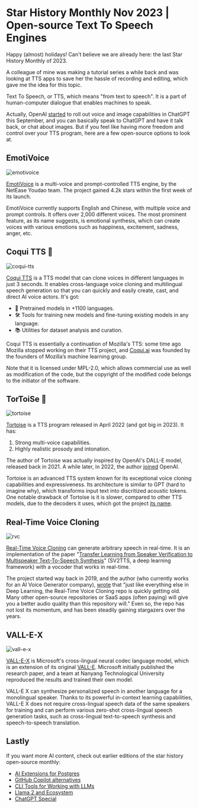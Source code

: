 # Star History Monthly Nov 2023 | Open-source Text To Speech Engines

Happy (almost) holidays! Can't believe we are already here: the last Star History Monthly of 2023.

A colleague of mine was making a tutorial series a while back and was looking at TTS apps to save her the hassle of recording and editing, which gave me the idea for this topic.

Text To Speech, or TTS, which means "from text to speech". It is a part of human-computer dialogue that enables machines to speak.

Actually, OpenAI [started](https://openai.com/blog/chatgpt-can-now-see-hear-and-speak) to roll out voice and image capabilities in ChatGPT this September, and you can basically speak to ChatGPT and have it talk back, or chat about images. But if you feel like having more freedom and control over your TTS program, here are a few open-source options to look at.

## EmotiVoice

![emotivoice](/blog/assets/tts/emotivoice.webp)

[EmotiVoice](https://github.com/netease-youdao/EmotiVoice) is a multi-voice and prompt-controlled TTS engine, by the NetEase Youdao team. The project gained 4.2k stars within the first week of its launch.

EmotiVoice currently supports English and Chinese, with multiple voice and prompt controls. It offers over 2,000 different voices. The most prominent feature, as its name suggests, is emotional synthesis, which can create voices with various emotions such as happiness, excitement, sadness, anger, etc.

## Coqui TTS 🐸

![coqui-tts](/blog/assets/tts/coqui-tts.webp)

[Coqui TTS](https://github.com/coqui-ai/TTS) is a TTS model that can clone voices in different languages in just 3 seconds. It enables cross-language voice cloning and multilingual speech generation so that you can quickly and easily create, cast, and direct AI voice actors. It's got:

- 🚀 Pretrained models in +1100 languages.
- 🛠️ Tools for training new models and fine-tuning existing models in any language.
- 📚 Utilities for dataset analysis and curation.

Coqui TTS is essentially a continuation of Mozilla's TTS: some time ago Mozilla stopped working on their TTS project, and [Coqui.ai](http://Coqui.ai) was founded by the founders of Mozilla’s machine learning group.

Note that it is licensed under MPL-2.0, which allows commercial use as well as modification of the code, but the copyright of the modified code belongs to the initiator of the software.

## TorToiSe 🐢

![tortoise](/blog/assets/tts/tortoise.webp)

[Tortoise](https://github.com/neonbjb/tortoise-tts) is a TTS program released in April 2022 (and got big in 2023). It has:

1. Strong multi-voice capabilities.
2. Highly realistic prosody and intonation.

The author of Tortoise was actually inspired by OpenAI's DALL-E model, released back in 2021. A while later, in 2022, the author [joined](https://nonint.com/2022/10/28/ive-joined-openai/) OpenAI.

Tortoise is an advanced TTS system known for its exceptional voice cloning capabilities and expressiveness. Its architecture is similar to GPT (hard to imagine why), which transforms input text into discritized acoustic tokens. One notable drawback of Tortoise is it is slower, compared to other TTS models, due to the decoders it uses, which got the project [its name](https://github.com/neonbjb/tortoise-tts#whats-in-a-name).

## Real-Time Voice Cloning

![rvc](/blog/assets/tts/rvc.webp)

[Real-Time Voice Cloning](https://github.com/CorentinJ/Real-Time-Voice-Cloning) can generate arbitrary speech in real-time. It is an implementation of the paper "[Transfer Learning from Speaker Verification to Multispeaker Text-To-Speech Synthesis](https://arxiv.org/pdf/1806.04558.pdf)" (SV2TTS, a deep learning framework) with a vocoder that works in real-time.

The project started way back in 2019, and the author (who currently works for an AI Voice Generator company), [wrote](https://github.com/CorentinJ/Real-Time-Voice-Cloning#heads-up) that "just like everything else in Deep Learning, the Real-Time Voice Cloning repo is quickly getting old. Many other open-source repositories or SaaS apps (often paying) will give you a better audio quality than this repository will." Even so, the repo has not lost its momentum, and has been steadily gaining stargazers over the years.

## VALL-E-X

![vall-e-x](/blog/assets/tts/vall-e-x.webp)

[VALL-E-X](https://github.com/Plachtaa/VALL-E-X) is Microsoft's cross-lingual neural codec language model, which is an extension of its original [VALL-E](https://www.microsoft.com/en-us/research/project/vall-e-x/vall-e/). Microsoft initially published the research paper, and a team at Nanyang Technological University reproduced the results and trained their own model.

VALL-E X can synthesize personalized speech in another language for a monolingual speaker. Thanks to its powerful in-context learning capabilities, VALL-E X does not require cross-lingual speech data of the same speakers for training and can perform various zero-shot cross-lingual speech generation tasks, such as cross-lingual text-to-speech synthesis and speech-to-speech translation.

## Lastly

If you want more AI content, check out earlier editions of the star history open-source monthly:

- [AI Extensions for Postgres](/blog/ai-for-postgres)
- [GitHub Copilot alternatives](/blog/coding-ai)
- [CLI Tools for Working with LLMs](/blog/cli-tool-for-llm)
- [Llama 2 and Ecosystem](/blog/llama2)
- [ChatGPT Special](/blog/star-history-monthly-pick-202303)